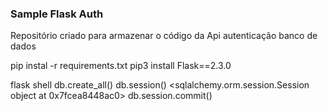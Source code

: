 ### Sample Flask Auth
Repositório criado para armazenar o código da Api autenticação banco de dados

pip instal -r requirements.txt
pip3 install Flask==2.3.0


flask shell 
db.create_all()
db.session()
<sqlalchemy.orm.session.Session object at 0x7fcea8448ac0>
db.session.commit()
